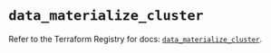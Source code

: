 # `data_materialize_cluster`

Refer to the Terraform Registry for docs: [`data_materialize_cluster`](https://registry.terraform.io/providers/materializeinc/materialize/0.9.1/docs/data-sources/cluster).
